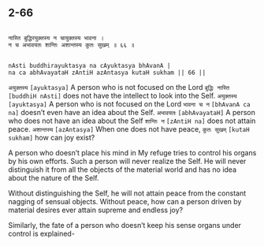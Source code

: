 ## 2-66


```shloka-sa

नास्ति बुद्धिरयुक्तस्य न चायुक्तस्य भावना ।
न च अभावयतः शान्तिः अशान्तस्य कुतः सुखम् ॥ ६६ ॥

```
```shloka-sa-hk

nAsti buddhirayuktasya na cAyuktasya bhAvanA |
na ca abhAvayataH zAntiH azAntasya kutaH sukham || 66 ||

```
`अयुक्तस्य` `[ayuktasya]` A person who is not focused on the Lord `बुद्धिः नास्ति` `[buddhiH nAsti]` does not have the intellect to look into the Self. `अयुक्तस्य` `[ayuktasya]` A person who is not focused on the Lord `भावना च न` `[bhAvanA ca na]` doesn’t even have an idea about the Self. `अभावयतः` `[abhAvayataH]` A person who does not have an idea about the Self `शान्तिः न` `[zAntiH na]` does not attain peace. `अशान्तस्य` `[azAntasya]` When one does not have peace, `कुतः सुखम्` `[kutaH sukham]` how can joy exist?

A person who doesn’t place his mind in My refuge tries to control his organs by his own efforts. Such a person will never realize the Self. He will never distinguish it from all the objects of the material world and has no idea about the nature of the Self. 

Without distinguishing the Self, he will not attain peace from the constant nagging of sensual objects. Without peace, how can a person driven by material desires ever attain supreme and endless joy?

Similarly, the fate of a person who doesn’t keep his sense organs under control is explained-


